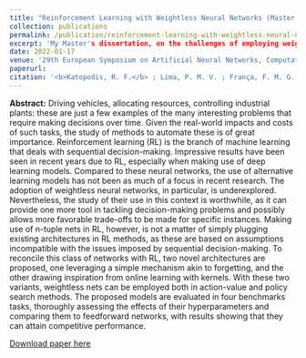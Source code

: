 ```yaml
---
title: "Reinforcement Learning with Weightless Neural Networks (Master's Dissertation)"
collection: publications
permalink: /publication/reinforcement-learning-with-weightless-neural-networks
excerpt: 'My Master's dissertation, on the challenges of employing weightless networks in reinforcement learning tasks.'
date: 2022-01-17
venue: '29th European Symposium on Artificial Neural Networks, Computational Intelligence and Machine Learning'
paperurl: 
citation: '<b>Katopodis, R. F.</b> ; Lima, P. M. V. ; França, F. M. G. . Functional Gradient Descent for n-Tuple Regression. In: European Symposium on Artificial Neural Networks, Computational Intelligence and Machine Learning, 2021, Bruges. Proc of ESANN 2021. Brussels: i6doc.com, 2021. p. 505-511.'
---
```

<b>Abstract:</b> Driving vehicles, allocating resources, controlling industrial plants: these are just a few examples of the many interesting problems that require making decisions over time. Given the real-world impacts and costs of such tasks, the study of methods to automate these is of great importance. Reinforcement learning (RL) is the branch of machine learning that deals with sequential decision-making. Impressive results have been seen in recent years due to RL, especially when making use of deep learning models. Compared to these neural networks, the use of alternative learning models has not been as much of a focus in recent research. The adoption of weightless neural networks, in particular, is underexplored. Nevertheless, the study of their use in this context is worthwhile, as it can provide one more tool in tackling decision-making problems and possibly allows more favorable trade-offs to be made for specific instances. Making use of n-tuple nets in RL, however, is not a matter of simply plugging existing architectures in RL methods, as these are based on assumptions incompatible with the issues imposed by sequential decision-making. To reconcile this class of networks with RL, two novel architectures are proposed, one leveraging a simple mechanism akin to forgetting, and the other drawing inspiration from online learning with kernels. With these two variants, weightless nets can be employed both in action-value and policy search methods. The proposed models are evaluated in four benchmarks tasks, thoroughly assessing the effects of their hyperparameters and comparing them to feedforward networks, with results showing that they can attain competitive performance.

[Download paper here](http://rkatopodis.github.io/files/Reinforcement_Learning_with_Weightless_Neural_Networks.pdf)